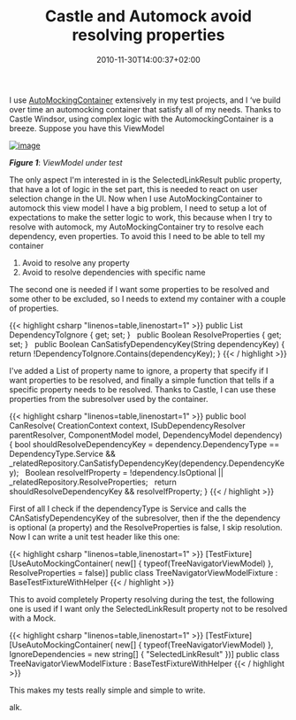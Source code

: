 ﻿---
title: "Castle and Automock avoid resolving properties"
description: ""
date: 2010-11-30T14:00:37+02:00
draft: false
tags: [Castle]
categories: [Castle,Testing]
---
I use [AutoMockingContainer](http://www.codewrecks.com/blog/index.php/2010/10/18/mock-service-locator-and-automocking-container-to-the-rescue/) extensively in my test projects, and I ‘ve build over time an automocking container that satisfy all of my needs. Thanks to Castle Windsor, using complex logic with the AutomockingContainer is a breeze. Suppose you have this ViewModel

[![image](https://www.codewrecks.com/blog/wp-content/uploads/2010/11/image_thumb8.png "image")](https://www.codewrecks.com/blog/wp-content/uploads/2010/11/image8.png)

 ***Figure 1***: *ViewModel under test*

The only aspect I'm interested in is the SelectedLinkResult public property, that have a lot of logic in the set part, this is needed to react on user selection change in the UI. Now when I use AutoMockingContainer to automock this view model I have a big problem, I need to setup a lot of expectations to make the setter logic to work, this because when I try to resolve with automock, my AutoMockingContainer try to resolve each dependency, even properties. To avoid this I need to be able to tell my container

1. Avoid to resolve any property
2. Avoid to resolve dependencies with specific name

The second one is needed if I want some properties to be resolved and some other to be excluded, so I needs to extend my container with a couple of properties.

{{< highlight csharp "linenos=table,linenostart=1" >}}
public List<String> DependencyToIgnore { get; set; }
 
public Boolean  ResolveProperties { get; set; }
 
public Boolean CanSatisfyDependencyKey(String dependencyKey)
{
return !DependencyToIgnore.Contains(dependencyKey);
}
{{< / highlight >}}

I've added a List of property name to ignore, a property that specify if I want properties to be resolved, and finally a simple function that tells if a specific property needs to be resolved. Thanks to Castle, I can use these properties from the subresolver used by the container.

{{< highlight csharp "linenos=table,linenostart=1" >}}
public bool CanResolve(
CreationContext context,
ISubDependencyResolver parentResolver,
ComponentModel model,
DependencyModel dependency)
{
bool shouldResolveDependencyKey =
dependency.DependencyType == DependencyType.Service &&
_relatedRepository.CanSatisfyDependencyKey(dependency.DependencyKey);
 
Boolean resolveIfProperty =
!dependency.IsOptional ||
_relatedRepository.ResolveProperties;
 
return shouldResolveDependencyKey && resolveIfProperty;
}
{{< / highlight >}}

First of all I check if the dependencyType is Service and calls the CAnSatisfyDependencyKey of the subresolver, then if the the dependency is optional (a property) and the ResolveProperties is false, I skip resolution. Now I can write a unit test header like this one:

{{< highlight csharp "linenos=table,linenostart=1" >}}
[TestFixture]
[UseAutoMockingContainer(
new[] { typeof(TreeNavigatorViewModel) },
ResolveProperties = false)]
public class TreeNavigatorViewModelFixture : BaseTestFixtureWithHelper
{{< / highlight >}}

This to avoid completely Property resolving during the test, the following one is used if I want only the SelectedLinkResult property not to be resolved with a Mock.

{{< highlight csharp "linenos=table,linenostart=1" >}}
[TestFixture]
[UseAutoMockingContainer(
new[] { typeof(TreeNavigatorViewModel) },
IgnoreDependencies =
new string[]
{
"SelectedLinkResult"
})]
public class TreeNavigatorViewModelFixture : BaseTestFixtureWithHelper
{{< / highlight >}}

This makes my tests really simple and simple to write.

alk.
